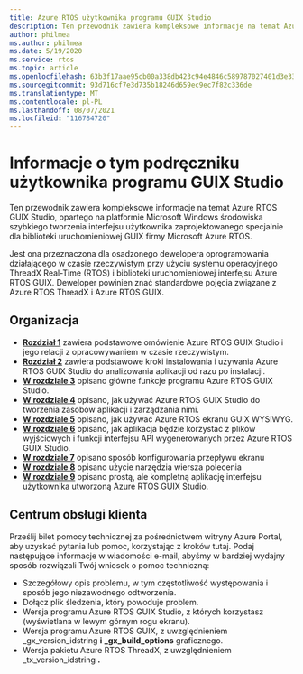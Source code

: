 ```yaml
---
title: Azure RTOS użytkownika programu GUIX Studio
description: Ten przewodnik zawiera kompleksowe informacje na temat Azure RTOS GUIX Studio, opartego na platformie Microsoft Windows środowiska szybkiego tworzenia interfejsu użytkownika zaprojektowanego specjalnie dla biblioteki uruchomieniowej GUIX firmy Microsoft Azure RTOS.
author: philmea
ms.author: philmea
ms.date: 5/19/2020
ms.service: rtos
ms.topic: article
ms.openlocfilehash: 63b3f17aae95cb00a338db423c94e4846c589787027401d3e33a29bbfafdd966
ms.sourcegitcommit: 93d716cf7e3d735b18246d659ec9ec7f82c336de
ms.translationtype: MT
ms.contentlocale: pl-PL
ms.lasthandoff: 08/07/2021
ms.locfileid: "116784720"
---
```

# <a name="about-this-guix-studio-user-guide"></a>Informacje o tym podręczniku użytkownika programu GUIX Studio

Ten przewodnik zawiera kompleksowe informacje na temat Azure RTOS GUIX Studio, opartego na platformie Microsoft Windows środowiska szybkiego tworzenia interfejsu użytkownika zaprojektowanego specjalnie dla biblioteki uruchomieniowej GUIX firmy Microsoft Azure RTOS. 

Jest ona przeznaczona dla osadzonego dewelopera oprogramowania działającego w czasie rzeczywistym przy użyciu systemu operacyjnego ThreadX Real-Time (RTOS) i biblioteki uruchomieniowej interfejsu Azure RTOS GUIX. Deweloper powinien znać standardowe pojęcia związane z Azure RTOS ThreadX i Azure RTOS GUIX.

## <a name="organization"></a>Organizacja

- [**Rozdział 1**](guix-studio-1.md) zawiera podstawowe omówienie Azure RTOS GUIX Studio i jego relacji z opracowywaniem w czasie rzeczywistym.
- [**Rozdział 2**](guix-studio-2.md) zawiera podstawowe kroki instalowania i używania Azure RTOS GUIX Studio do analizowania aplikacji od razu po instalacji.
- [**W rozdziale 3**](guix-studio-3.md) opisano główne funkcje programu Azure RTOS GUIX Studio.
- [**W rozdziale 4**](guix-studio-4.md) opisano, jak używać Azure RTOS GUIX Studio do tworzenia zasobów aplikacji i zarządzania nimi.
- [**W rozdziale 5**](guix-studio-5.md) opisano, jak używać Azure RTOS ekranu GUIX WYSIWYG.
- [**W rozdziale 6**](guix-studio-6.md) opisano, jak aplikacja będzie korzystać z plików wyjściowych i funkcji interfejsu API wygenerowanych przez Azure RTOS GUIX Studio.
- [**W rozdziale 7**](guix-studio-7.md) opisano sposób konfigurowania przepływu ekranu
- [**W rozdziale 8**](guix-studio-8.md) opisano użycie narzędzia wiersza polecenia
- [**W rozdziale 9**](guix-studio-9.md) opisano prostą, ale kompletną aplikację interfejsu użytkownika utworzoną Azure RTOS GUIX Studio.

## <a name="customer-support-center"></a>Centrum obsługi klienta

Prześlij bilet pomocy technicznej za pośrednictwem witryny Azure Portal, aby uzyskać pytania lub pomoc, korzystając z kroków tutaj. Podaj następujące informacje w wiadomości e-mail, abyśmy w bardziej wydajny sposób rozwiązali Twój wniosek o pomoc techniczną:

- Szczegółowy opis problemu, w tym częstotliwość występowania i sposób jego niezawodnego odtworzenia.
- Dołącz plik śledzenia, który powoduje problem.
- Wersja programu Azure RTOS GUIX Studio, z których korzystasz (wyświetlana w lewym górnym rogu ekranu).
- Wersja programu Azure RTOS GUIX, z uwzględnieniem _gx_version_idstring **i** **_gx_build_options** graficznego.
- Wersja pakietu Azure RTOS ThreadX, z uwzględnieniem _tx_version_idstring **.**
